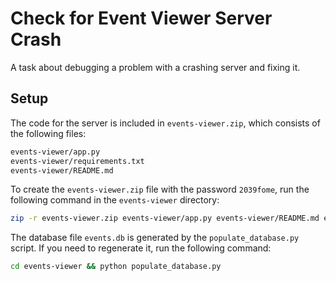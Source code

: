 # Check for Event Viewer Server Crash

A task about debugging a problem with a crashing server and fixing it.

## Setup

The code for the server is included in `events-viewer.zip`, which consists of the following files:

```bash
events-viewer/app.py
events-viewer/requirements.txt
events-viewer/README.md
```

To create the `events-viewer.zip` file with the password `2039fome`, run the following command in the `events-viewer` directory:

```bash
zip -r events-viewer.zip events-viewer/app.py events-viewer/README.md events-viewer/requirements.txt -P 2039fome
```

The database file `events.db` is generated by the `populate_database.py` script. If you need to regenerate it, run the following command:

```bash
cd events-viewer && python populate_database.py
```

